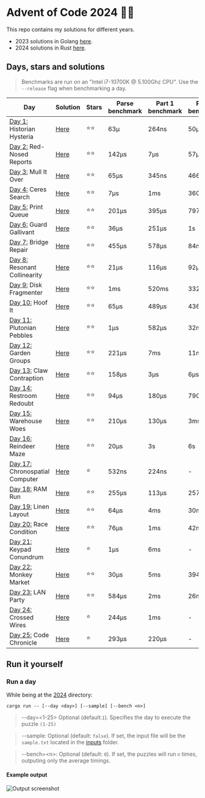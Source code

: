 # Advent of Code 2024 🎄🎁
This repo contains my solutions for different years.
- 2023 solutions in Golang [here](./2023/).
- 2024 solutions in Rust [here](./2024/).

## Days, stars and solutions 
> Benchmarks are run on an "Intel i7-10700K @ 5.100Ghz CPU".
> Use the `--release` flag when benchmarking a day.

| Day | Solution | Stars | Parse benchmark | Part 1 benchmark | Part 2 benchmark |
|-----|----------|-------|-------------------|-----------------|------------------|
| [Day 1:](https://adventofcode.com/2024/day/1) Historian Hysteria | [Here](./2024/solutions/day01.rs) | ⭐⭐ | 63µ | 264ns | 50µs |
| [Day 2:](https://adventofcode.com/2024/day/2) Red-Nosed Reports | [Here](./2024/solutions/day02.rs) | ⭐⭐ | 142µs | 7µs | 57µs |
| [Day 3:](https://adventofcode.com/2024/day/3) Mull It Over | [Here](./2024/solutions/day03.rs) | ⭐⭐ | 65µs | 345ns | 466ns |
| [Day 4:](https://adventofcode.com/2024/day/4) Ceres Search | [Here](./2024/solutions/day04.rs) | ⭐⭐ | 7µs | 1ms | 360µs |
| [Day 5:](https://adventofcode.com/2024/day/5) Print Queue | [Here](./2024/solutions/day05.rs) | ⭐⭐ | 201µs | 395µs | 797µs |
| [Day 6:](https://adventofcode.com/2024/day/6) Guard Gallivant | [Here](./2024/solutions/day06.rs) | ⭐⭐ | 36µs | 251µs | 1s |
| [Day 7:](https://adventofcode.com/2024/day/7) Bridge Repair | [Here](./2024/solutions/day07.rs) | ⭐⭐ | 455µs | 578µs | 84ms |
| [Day 8:](https://adventofcode.com/2024/day/8) Resonant Collinearity | [Here](./2024/solutions/day08.rs) | ⭐⭐ | 21µs | 116µs | 92µs |
| [Day 9:](https://adventofcode.com/2024/day/9) Disk Fragmenter | [Here](./2024/solutions/day09.rs) | ⭐⭐ | 1ms | 520ms | 332ms |
| [Day 10:](https://adventofcode.com/2024/day/10) Hoof It | [Here](./2024/solutions/day10.rs) | ⭐⭐ | 65µs | 489µs | 436µs |
| [Day 11:](https://adventofcode.com/2024/day/11) Plutonian Pebbles | [Here](./2024/solutions/day11.rs) | ⭐⭐ | 1µs | 582µs | 32ms |
| [Day 12:](https://adventofcode.com/2024/day/12) Garden Groups | [Here](./2024/solutions/day12.rs) | ⭐⭐ | 221µs | 7ms | 11ms |
| [Day 13:](https://adventofcode.com/2024/day/13) Claw Contraption | [Here](./2024/solutions/day13.rs) | ⭐⭐ | 158µs | 3µs | 6µs |
| [Day 14:](https://adventofcode.com/2024/day/14) Restroom Redoubt | [Here](./2024/solutions/day14.rs) | ⭐⭐ | 94µs | 180µs | 790ms |
| [Day 15:](https://adventofcode.com/2024/day/15) Warehouse Woes | [Here](./2024/solutions/day15.rs) | ⭐⭐ | 210µs | 130µs | 3ms |
| [Day 16:](https://adventofcode.com/2024/day/16) Reindeer Maze | [Here](./2024/solutions/day16.rs) | ⭐⭐ | 20µs | 3s | 6s |
| [Day 17:](https://adventofcode.com/2024/day/17) Chronospatial Computer | [Here](./2024/solutions/day17.rs) | ⭐ | 532ns | 224ns | - |
| [Day 18:](https://adventofcode.com/2024/day/18) RAM Run | [Here](./2024/solutions/day18.rs) | ⭐⭐ | 255µs | 113µs | 257ms |
| [Day 19:](https://adventofcode.com/2024/day/19) Linen Layout | [Here](./2024/solutions/day19.rs) | ⭐⭐ | 64µs | 4ms | 30ms |
| [Day 20:](https://adventofcode.com/2024/day/20) Race Condition | [Here](./2024/solutions/day20.rs) | ⭐⭐ | 76µs | 1ms | 42ms |
| [Day 21:](https://adventofcode.com/2024/day/21) Keypad Conundrum | [Here](./2024/solutions/day21.rs) | ⭐ | 1µs | 6ms | - |
| [Day 22:](https://adventofcode.com/2024/day/22) Monkey Market | [Here](./2024/solutions/day22.rs) | ⭐⭐ | 30µs | 5ms | 394ms |
| [Day 23:](https://adventofcode.com/2024/day/23) LAN Party | [Here](./2024/solutions/day23.rs) | ⭐⭐ | 584µs | 2ms | 26ms |
| [Day 24:](https://adventofcode.com/2024/day/24) Crossed Wires | [Here](./2024/solutions/day24.rs) | ⭐ | 244µs | 1ms | - |
| [Day 25:](https://adventofcode.com/2024/day/25) Code Chronicle | [Here](./2024/solutions/day25.rs) | ⭐ | 293µs | 220µs | - |

## Run it yourself
### Run a day 
While being at the [2024](./2024/) directory:
```
cargo run -- [--day <day>] [--sample] [--bench <n>]
```
> --day=<1-25> Optional (default:`1`). Specifies the day to execute the puzzle `(1-25)`

> --sample: Optional (default: `false`). If set, the input file will be the `sample.txt` located in the [inputs](./2024/inputs) folder.

> --bench=\<n\>: Optional (default: `0`). If set, the puzzles will run `n` times, outputing only the average timings.

#### Example output
![Output screenshot](https://github.com/user-attachments/assets/072b854a-4e15-4284-a5c5-3745c6bd0f76)
